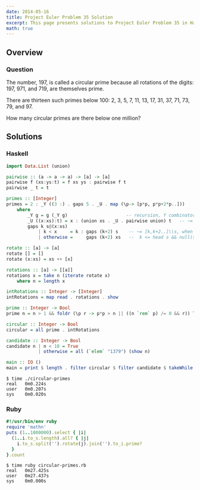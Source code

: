 ```yaml
---
date: 2014-05-16
title: Project Euler Problem 35 Solution
excerpt: This page presents solutions to Project Euler Problem 35 in Haskell and Ruby.
math: true
---
```



## Overview


### Question

The number, 197, is called a circular prime because all rotations of the digits: 197, 971, and 719, are themselves prime.

There are thirteen such primes below 100: 2, 3, 5, 7, 11, 13, 17, 31, 37, 71, 73, 79, and 97.

How many circular primes are there below one million?






## Solutions

### Haskell

```haskell
import Data.List (union)

pairwise :: (a -> a -> a) -> [a] -> [a]
pairwise f (xs:ys:t) = f xs ys : pairwise f t
pairwise _ t = t

primes :: [Integer]
primes = 2 : _Y ((3 :) . gaps 5 . _U . map (\p-> [p*p, p*p+2*p..]))
    where
        _Y g = g (_Y g)                      -- recursion, Y combinator
        _U ((x:xs):t) = x : (union xs . _U . pairwise union) t   -- ~= nub.sort.concat
        gaps k s@(x:xs) 
            | k < x     = k : gaps (k+2) s    -- ~= [k,k+2..]\\s, when
            | otherwise =     gaps (k+2) xs   --  k <= head s && null(s\\[k,k+2..])

rotate :: [a] -> [a]
rotate [] = []
rotate (x:xs) = xs ++ [x]

rotations :: [a] -> [[a]]
rotations x = take n (iterate rotate x)
    where n = length x

intRotations :: Integer -> [Integer]
intRotations = map read . rotations . show

prime :: Integer -> Bool
prime n = n > 1 && foldr (\p r -> p*p > n || ((n `rem` p) /= 0 && r)) True primes

circular :: Integer -> Bool
circular = all prime . intRotations

candidate :: Integer -> Bool
candidate n | n < 10 = True
            | otherwise = all (`elem` "1379") (show n)

main :: IO ()
main = print $ length . filter circular $ filter candidate $ takeWhile (< 1000000) primes
```


```
$ time ./circular-primes
real   0m0.224s
user   0m0.207s
sys    0m0.020s
```



### Ruby

```ruby
#!/usr/bin/env ruby
require 'mathn'
puts (1..1000000).select { |i|
  (1..i.to_s.length).all? { |j|
    i.to_s.split('').rotate(j).join('').to_i.prime?
  }
}.count
```


```
$ time ruby circular-primes.rb
real   0m27.425s
user   0m27.437s
sys    0m0.000s
```


